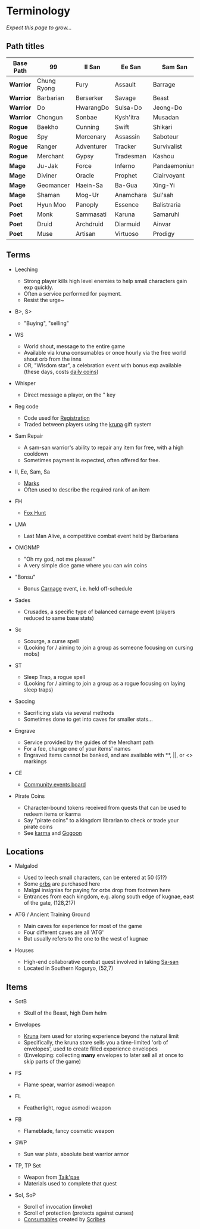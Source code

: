 # Terminology

_Expect this page to grow..._

## Path titles

| Base Path   | 99          | Il San     | Ee San    | Sam San      | Sa San      |
| ----------- | ----------- | ---------- | --------- | ------------ | ----------- |
| **Warrior** | Chung Ryong | Fury       | Assault   | Barrage      | Champion    |
| **Warrior** | Barbarian   | Berserker  | Savage    | Beast        | Behemoth    |
| **Warrior** | Do          | HwarangDo  | Sulsa-Do  | Jeong-Do     | Wonhwa      |
| **Warrior** | Chongun     | Sonbae     | Kysh'itra | Musadan      | Samurang    |
| **Rogue**   | Baekho      | Cunning    | Swift     | Shikari      | Marauder    |
| **Rogue**   | Spy         | Mercenary  | Assassin  | Saboteur     | Emissary    |
| **Rogue**   | Ranger      | Adventurer | Tracker   | Survivalist  | Marksman    |
| **Rogue**   | Merchant    | Gypsy      | Tradesman | Kashou       | Magnate     |
| **Mage**    | Ju-Jak      | Force      | Inferno   | Pandaemonium | Catastrophe |
| **Mage**    | Diviner     | Oracle     | Prophet   | Clairvoyant  | Visionary   |
| **Mage**    | Geomancer   | Haein-Sa   | Ba-Gua    | Xing-Yi      | DiZhu       |
| **Mage**    | Shaman      | Mog-Ur     | Anamchara | Sul'sah      | Kamang      |
| **Poet**    | Hyun Moo    | Panoply    | Essence   | Balistraria  | Guardian    |
| **Poet**    | Monk        | Sammasati  | Karuna    | Samaruhi     | Bhavana     |
| **Poet**    | Druid       | Archdruid  | Diarmuid  | Ainvar       | Nwyfre      |
| **Poet**    | Muse        | Artisan    | Virtuoso  | Prodigy      | Luminary    |

## Terms

- Leeching

  - Strong player kills high level enemies to help small characters gain exp quickly.
  - Often a service performed for payment.
  - Resist the urge~

- B>, S>

  - "Buying", "selling"

- WS

  - World shout, message to the entire game
  - Available via kruna consumables or once hourly via the free world shout orb from the inns
  - OR, "Wisdom star", a celebration event with bonus exp available (these days, costs [daily coins](economy/daily-coins.md))

- Whisper

  - Direct message a player, on the " key

- Reg code

  - Code used for [Registration](basics/registration.md)
  - Traded between players using the [kruna](economy/kruna.md) gift system

- Sam Repair

  - A sam-san warrior's ability to repair any item for free, with a high cooldown
  - Sometimes payment is expected, often offered for free.

- Il, Ee, Sam, Sa

  - [Marks](character/marks.md)
  - Often used to describe the required rank of an item

- FH

  - [Fox Hunt](carnages/carnage-events.md)

- LMA

  - Last Man Alive, a competitive combat event held by Barbarians

- OMGNMP

  - "Oh my god, not me please!"
  - A very simple dice game where you can win coins

- "Bonsu"

  - Bonus [Carnage](carnages/carnage-events.md) event, i.e. held off-schedule

- Sades

  - Crusades, a specific type of balanced carnage event (players reduced to same base stats)

- Sc

  - Scourge, a curse spell
  - (Looking for / aiming to join a group as someone focusing on cursing mobs)

- ST

  - Sleep Trap, a rogue spell
  - (Looking for / aiming to join a group as a rogue focusing on laying sleep traps)

- Saccing

  - Sacrificing stats via several methods
  - Sometimes done to get into caves for smaller stats...

- Engrave

  - Service provided by the guides of the Merchant path
  - For a fee, change one of your items' names
  - Engraved items cannot be banked, and are available with \*\*, ||, or <> markings

- CE

  - [Community events board](community/boards.md)

- Pirate Coins

  - Character-bound tokens received from quests that can be used to redeem items or karma
  - Say "pirate coins" to a kingdom librarian to check or trade your pirate coins
  - See [karma](character.md) and [Gogoon](misc/gogoon.md)

## Locations

- Malgalod

  - Used to leech small characters, can be entered at 50 (51?)
  - Some [orbs](combat/orbs.md) are purchased here
  - Malgal insignias for paying for orbs drop from footmen here
  - Entrances from each kingdom, e.g. along south edge of kugnae, east of the gate, (128,217)

- ATG / Ancient Training Ground

  - Main caves for experience for most of the game
  - Four different caves are all 'ATG'
  - But usually refers to the one to the west of kugnae

- Houses
  - High-end collaborative combat quest involved in taking [Sa-san](character/marks.md)
  - Located in Southern Koguryo, (52,7)

## Items

- SotB

  - Skull of the Beast, high Dam helm

- Envelopes

  - [Kruna](economy/kruna.md) item used for storing experience beyond the natural limit
  - Specifically, the kruna store sells you a time-limited 'orb of envelopes', used to create filled experience envelopes
  - (Enveloping: collecting **many** envelopes to later sell all at once to skip parts of the game)

- FS

  - Flame spear, warrior asmodi weapon

- FL

  - Featherlight, rogue asmodi weapon

- FB

  - Flameblade, fancy cosmetic weapon

- SWP

  - Sun war plate, absolute best warrior armor

- TP, TP Set

  - Weapon from [Taik'pae](quests/etched-weapons.md)
  - Materials used to complete that quest

- SoI, SoP
  - Scroll of invocation (invoke)
  - Scroll of protection (protects against curses)
  - [Consumables](basics/consumables.md) created by [Scribes](economy/crafting.md?id=scribing)
